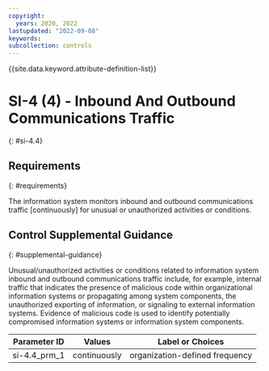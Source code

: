 ```yaml
---
copyright:
  years: 2020, 2022
lastupdated: "2022-09-08"
keywords: 
subcollection: controls
---
```


{{site.data.keyword.attribute-definition-list}}

# SI-4 (4) - Inbound And Outbound Communications Traffic
{: #si-4.4}

## Requirements
{: #requirements}

The information system monitors inbound and outbound communications traffic [continuously] for unusual or unauthorized activities or conditions.

## Control Supplemental Guidance
{: #supplemental-guidance}

Unusual/unauthorized activities or conditions related to information system inbound and outbound communications traffic include, for example, internal traffic that indicates the presence of malicious code within organizational information systems or propagating among system components, the unauthorized exporting of information, or signaling to external information systems. Evidence of malicious code is used to identify potentially compromised information systems or information system components.

| Parameter ID | Values | Label or Choices |
|---|---|---|
| si-4.4_prm_1 | continuously | organization-defined frequency |


